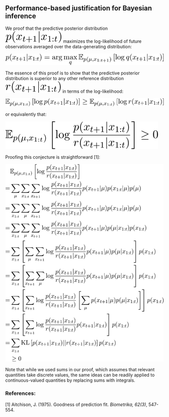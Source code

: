 
## **Performance-based justification for Bayesian inference**

We proof that the predictive posterior distribution <img src="img/img1.svg" /> maximizes the log-likelihood of future observations averaged over the data-generating distribution:

<img src="img/img2.svg" />

The essence of this proof is to show that the predictive posterior distribution is superior to any other reference distribution <img src="img/img6.svg" /> in terms of the log-likelihood:

<img src="img/img3.svg" />

or equivalently that:

<img src="img/img4.svg" />

Proofing this conjecture is straightforward [1]:

<img src="img/img5.svg" />

Note that while we used sums in our proof, which assumes that relevant quantities take discrete values, the same ideas can be readily applied to continuous-valued quantities by replacing sums with integrals.

### **References:**

[1] Aitchison, J. (1975). Goodness of prediction fit. *Biometrika, 62(3)*, 547-554.

